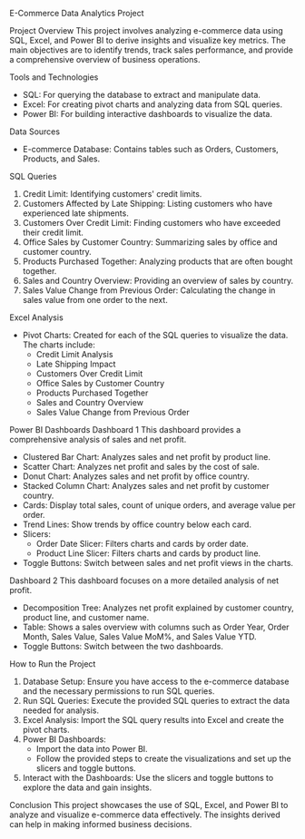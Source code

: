  E-Commerce Data Analytics Project

 Project Overview
This project involves analyzing e-commerce data using SQL, Excel, and Power BI to derive insights and visualize key metrics. The main objectives are to identify trends, track sales performance, and provide a comprehensive overview of business operations.

 Tools and Technologies
- SQL: For querying the database to extract and manipulate data.
- Excel: For creating pivot charts and analyzing data from SQL queries.
- Power BI: For building interactive dashboards to visualize the data.

 Data Sources
- E-commerce Database: Contains tables such as Orders, Customers, Products, and Sales.

 SQL Queries
1. Credit Limit: Identifying customers' credit limits.
2. Customers Affected by Late Shipping: Listing customers who have experienced late shipments.
3. Customers Over Credit Limit: Finding customers who have exceeded their credit limit.
4. Office Sales by Customer Country: Summarizing sales by office and customer country.
5. Products Purchased Together: Analyzing products that are often bought together.
6. Sales and Country Overview: Providing an overview of sales by country.
7. Sales Value Change from Previous Order: Calculating the change in sales value from one order to the next.

 Excel Analysis
- Pivot Charts: Created for each of the SQL queries to visualize the data. The charts include:
  - Credit Limit Analysis
  - Late Shipping Impact
  - Customers Over Credit Limit
  - Office Sales by Customer Country
  - Products Purchased Together
  - Sales and Country Overview
  - Sales Value Change from Previous Order

 Power BI Dashboards
 Dashboard 1
This dashboard provides a comprehensive analysis of sales and net profit.

- Clustered Bar Chart: Analyzes sales and net profit by product line.
- Scatter Chart: Analyzes net profit and sales by the cost of sale.
- Donut Chart: Analyzes sales and net profit by office country.
- Stacked Column Chart: Analyzes sales and net profit by customer country.
- Cards: Display total sales, count of unique orders, and average value per order.
- Trend Lines: Show trends by office country below each card.
- Slicers: 
  - Order Date Slicer: Filters charts and cards by order date.
  - Product Line Slicer: Filters charts and cards by product line.
- Toggle Buttons: Switch between sales and net profit views in the charts.

 Dashboard 2
This dashboard focuses on a more detailed analysis of net profit.

- Decomposition Tree: Analyzes net profit explained by customer country, product line, and customer name.
- Table: Shows a sales overview with columns such as Order Year, Order Month, Sales Value, Sales Value MoM%, and Sales Value YTD.
- Toggle Buttons: Switch between the two dashboards.

 How to Run the Project
1. Database Setup: Ensure you have access to the e-commerce database and the necessary permissions to run SQL queries.
2. Run SQL Queries: Execute the provided SQL queries to extract the data needed for analysis.
3. Excel Analysis: Import the SQL query results into Excel and create the pivot charts.
4. Power BI Dashboards:
   - Import the data into Power BI.
   - Follow the provided steps to create the visualizations and set up the slicers and toggle buttons.
5. Interact with the Dashboards: Use the slicers and toggle buttons to explore the data and gain insights.

 Conclusion
This project showcases the use of SQL, Excel, and Power BI to analyze and visualize e-commerce data effectively. The insights derived can help in making informed business decisions.


